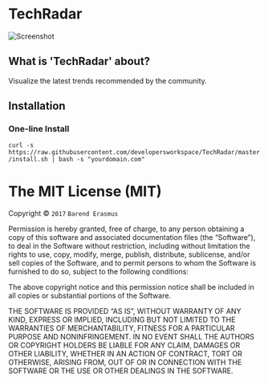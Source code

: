 # TechRadar

![Screenshot](https://github.com/developersworkspace/TechRadar/blob/master/screenshots/one.png?raw=true)

## What is 'TechRadar' about?

Visualize the latest trends recommended by the community.

## Installation

### One-line Install

`curl -s https://raw.githubusercontent.com/developersworkspace/TechRadar/master/install.sh | bash -s "yourdomain.com"`

The MIT License (MIT)
=====================

Copyright © `2017` `Barend Erasmus`

Permission is hereby granted, free of charge, to any person
obtaining a copy of this software and associated documentation
files (the “Software”), to deal in the Software without
restriction, including without limitation the rights to use,
copy, modify, merge, publish, distribute, sublicense, and/or sell
copies of the Software, and to permit persons to whom the
Software is furnished to do so, subject to the following
conditions:

The above copyright notice and this permission notice shall be
included in all copies or substantial portions of the Software.

THE SOFTWARE IS PROVIDED “AS IS”, WITHOUT WARRANTY OF ANY KIND,
EXPRESS OR IMPLIED, INCLUDING BUT NOT LIMITED TO THE WARRANTIES
OF MERCHANTABILITY, FITNESS FOR A PARTICULAR PURPOSE AND
NONINFRINGEMENT. IN NO EVENT SHALL THE AUTHORS OR COPYRIGHT
HOLDERS BE LIABLE FOR ANY CLAIM, DAMAGES OR OTHER LIABILITY,
WHETHER IN AN ACTION OF CONTRACT, TORT OR OTHERWISE, ARISING
FROM, OUT OF OR IN CONNECTION WITH THE SOFTWARE OR THE USE OR
OTHER DEALINGS IN THE SOFTWARE.